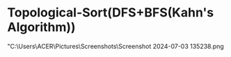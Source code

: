 <h1>Topological-Sort(DFS+BFS(Kahn's Algorithm)) </h1>
"C:\Users\ACER\Pictures\Screenshots\Screenshot 2024-07-03 135238.png
